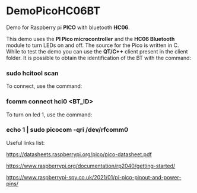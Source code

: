 # DemoPicoHC06BT
Demo for Raspberry pi **PICO** with bluetooth **HC06**.

This demo uses the **PI Pico microcontroller** and the **HC06 Bluetooth** module to turn LEDs on and off.
The source for the Pico is written in C. While to test the demo you can use the **QT/C++** client present in the client folder.
It is possible to obtain the identification of the BT with the command:

### sudo hcitool scan

To connect, use the command:

### fcomm connect hci0 <BT_ID>

To turn on led 1, use the command:

### echo 1 | sudo picocom -qri /dev/rfcomm0

Useful links list:

https://datasheets.raspberrypi.org/pico/pico-datasheet.pdf

https://www.raspberrypi.org/documentation/rp2040/getting-started/

https://www.raspberrypi-spy.co.uk/2021/01/pi-pico-pinout-and-power-pins/




